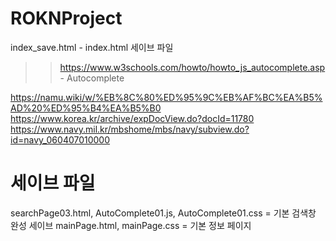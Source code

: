 # ROKNProject

index_save.html - index.html 세이브 파일
>> https://www.w3schools.com/howto/howto_js_autocomplete.asp - Autocomplete 



https://namu.wiki/w/%EB%8C%80%ED%95%9C%EB%AF%BC%EA%B5%AD%20%ED%95%B4%EA%B5%B0
https://www.korea.kr/archive/expDocView.do?docId=11780
https://www.navy.mil.kr/mbshome/mbs/navy/subview.do?id=navy_060407010000

# 세이브 파일
searchPage03.html, AutoComplete01.js, AutoComplete01.css = 기본 검색창 완성 세이브
mainPage.html, mainPage.css = 기본 정보 페이지 
